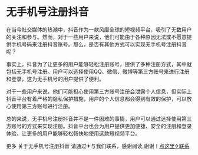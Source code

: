 # 无手机号注册抖音

在当今社交媒体的热潮中，抖音作为一款风靡全球的短视频平台，吸引了无数用户的关注和参与。然而，对于一些用户来说，他们可能由于各种原因无法或不愿意提供手机号码来注册抖音账号。那么，是否有其他方式可以实现无手机号注册抖音呢？

事实上，抖音为了让更多的用户能够轻松注册账号，提供了多种注册方式，其中就包括无手机号注册。用户可以选择使用QQ、微信、微博等第三方账号来进行注册和登录，这为无手机号的用户提供了便利。

对于一些用户来说，他们可能担心使用第三方账号注册会泄露个人信息，但实际上抖音平台有着严格的隐私保护措施，用户的个人信息都会得到有效的保护，可以放心使用第三方账号进行注册。

总的来说，无手机号注册抖音并不是一件困难的事情，用户可以通过选择使用第三方账号的方式来实现注册。抖音平台也会为用户提供更加便捷、安全的注册和登录体验，让更多的用户能够轻松畅快地使用这款短视频平台。

更多 关于无手机号注册抖音 请通过✈与我们联系，感谢阅读,谢谢！[点这里✈联系](https://www.k02.cc)